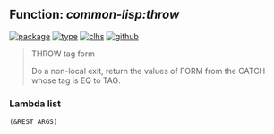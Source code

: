 ## Function: ***common-lisp:throw***
[![package](https://img.shields.io/badge/Package-COMMON--LISP-5f9ea0.svg?style=social&colorA=999999)](../) [![type](https://img.shields.io/badge/Type-Function-5f9ea0.svg?style=social&colorA=999999)](../#function) [![clhs](https://img.shields.io/badge/CLHS-THROW-5f9ea0.svg?style=social&colorA=999999)](http://www.lispworks.com/documentation/HyperSpec/Body/s_throw.htm) [![github](https://img.shields.io/badge/GitHub-View_the_source-5f9ea0.svg?style=social&colorA=999999&logo=github)](https://github.com/sbcl/sbcl/blob/master/src/compiler/info-functions.lisp/) 

> THROW tag form
> 
> Do a non-local exit, return the values of FORM from the CATCH whose tag is EQ
> to TAG.

### Lambda list
```
(&REST ARGS)
```
